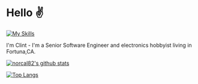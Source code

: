 # Hello :v: 

[![My Skills](https://skillicons.dev/icons?i=python,ruby,nodejs,rails,js,html,css,sass,arduino,linux)](https://skillicons.dev)  

I'm Clint - I'm a Senior Software Engineer and electronics hobbyist living in Fortuna,CA.

<!-- <img align="right" height="auto" width="300px" src="https://bettiga.dev/svg/state?id=ca&background=lightgrey&highlight=tomato&size=196&"></img> -->
<!-- <img align="right" height="auto" width="400px" src="https://bettiga.dev/svg/world?name=United%20States&background=lightgrey&highlight=tomato&size=256"></img> -->

[![norcal82's github stats](https://github-readme-stats.vercel.app/api?username=norcal82&count_private=true&show_icons=true&theme=vue)](https://github.com/norcal82/github-readme-stats) 

[![Top Langs](https://github-readme-stats.vercel.app/api/top-langs/?username=norcal82&layout=compact)](https://github.com/norcal82/github-readme-stats)
